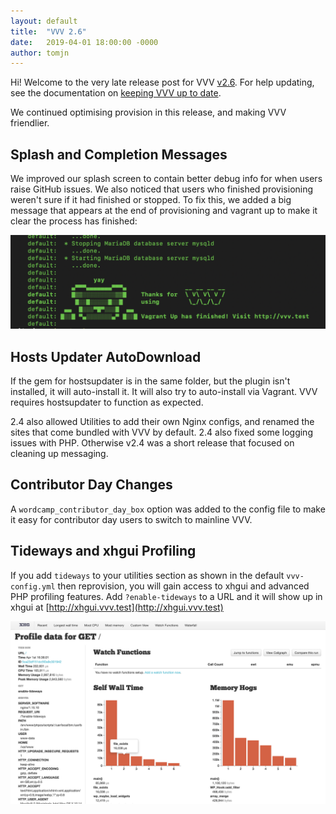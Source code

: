 ```yaml
---
layout: default
title:  "VVV 2.6"
date:   2019-04-01 18:00:00 -0000
author: tomjn
---
```



Hi! Welcome to the very late release post for VVV <a href="https://github.com/Varying-Vagrant-Vagrants/VVV/releases/tag/2.6.0"> v2.6</a>. For help updating, see the documentation on [keeping VVV up to date](https://varyingvagrantvagrants.org/docs/en-US/installation/keeping-up-to-date/).

We continued optimising provision in this release, and making VVV friendlier.

## Splash and Completion Messages

We improved our splash screen to contain better debug info for when users raise GitHub issues. We also noticed that users who finished provisioning weren't sure if it had finished or stopped. To fix this, we added a big message that appears at the end of provisioning and vagrant up to make it clear the process has finished:

![new vagrant up end message](/images/vvv-up-splash.png)

## Hosts Updater AutoDownload

If the gem for hostsupdater is in the same folder, but the plugin isn't installed, it will auto-install it. It will also try to auto-install via Vagrant. VVV requires hostsupdater to function as expected.

2.4 also allowed Utilities to add their own Nginx configs, and renamed the sites that come bundled with VVV by default. 2.4 also fixed some logging issues with PHP. Otherwise v2.4 was a short release that focused on cleaning up messaging.


## Contributor Day Changes

A `wordcamp_contributor_day_box` option was added to the config file to make it easy for contributor day users to switch to mainline VVV.

## Tideways and xhgui Profiling

If you add `tideways` to your utilities section as shown in the default `vvv-config.yml` then reprovision, you will gain access to xhgui and advanced PHP profiling features. Add `?enable-tideways` to a URL and it will show up in xhgui at [http://xhgui.vvv.test](http://xhgui.vvv.test)

![A screenshot of a single request open in xhgui](/images/vvv-xhgui-tideways.png)

